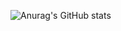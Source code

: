 ![Anurag's GitHub stats](https://github-readme-stats.vercel.app/api?username=poboisvert&show_icons=true&theme=dark)
